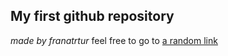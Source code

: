 ## My first github repository
*made by franatrtur*
feel free to go to [a random link](https://google.com)